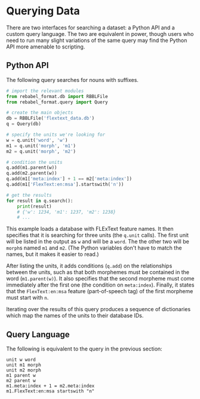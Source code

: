 # Querying Data

There are two interfaces for searching a dataset: a Python API and a custom query language.
The two are equivalent in power, though users who need to run many slight variations of the same query may find the Python API more amenable to scripting.

## Python API

The following query searches for nouns with suffixes.

```python
# import the relevant modules
from rebabel_format.db import RBBLFile
from rebabel_format.query import Query

# create the main objects
db = RBBLFile('flextext_data.db')
q = Query(db)

# specify the units we're looking for
w = q.unit('word', 'w')
m1 = q.unit('morph', 'm1')
m2 = q.unit('morph', 'm2')

# condition the units
q.add(m1.parent(w))
q.add(m2.parent(w))
q.add(m1['meta:index'] + 1 == m2['meta:index'])
q.add(m1['FlexText:en:msa'].startswith('n'))

# get the results
for result in q.search():
    print(result)
    # {'w': 1234, 'm1': 1237, 'm2': 1238}
    # ...
```

This example loads a database with FLExText feature names.
It then specifies that it is searching for three units (the `q.unit` calls).
The first unit will be listed in the output as `w` and will be a `word`.
The the other two will be `morph`s named `m1` and `m2`.
(The Python variables don't have to match the names, but it makes it easier to read.)

After listing the units, it adds conditions (`q.add`) on the relationships between the units, such as that both morphemes must be contained in the word (`m1.parent(w)`).
It also specifies that the second morpheme must come immediately after the first one (the condition on `meta:index`).
Finally, it states that the `FlexText:en:msa` feature (part-of-speech tag) of the first morpheme must start with `n`.

Iterating over the results of this query produces a sequence of dictionaries which map the names of the units to their database IDs.

## Query Language

The following is equivalent to the query in the previous section:

```
unit w word
unit m1 morph
unit m2 morph
m1 parent w
m2 parent w
m1.meta:index + 1 = m2.meta:index
m1.FlexText:en:msa startswith "n"
```
